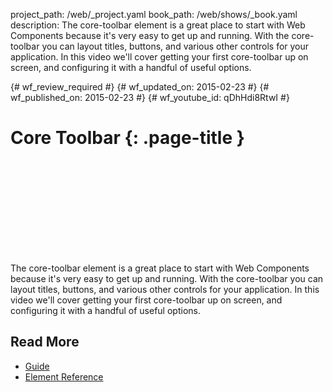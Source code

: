 project_path: /web/_project.yaml
book_path: /web/shows/_book.yaml
description: The core-toolbar element is a great place to start with Web Components because it's very easy to get up and running. With the core-toolbar you can layout titles, buttons, and various other controls for your application. In this video we'll cover getting your first core-toolbar up on screen, and configuring it with a handful of useful options.

{# wf_review_required #}
{# wf_updated_on: 2015-02-23 #}
{# wf_published_on: 2015-02-23 #}
{# wf_youtube_id: qDhHdi8RtwI #}

# Core Toolbar {: .page-title }


<div class="video-wrapper">
  <iframe class="devsite-embedded-youtube-video" data-video-id="qDhHdi8RtwI"
          data-autohide="1" data-showinfo="0" frameborder="0" allowfullscreen>
  </iframe>
</div>


The core-toolbar element is a great place to start with Web Components because it's very easy to get up and running. With the core-toolbar you can layout titles, buttons, and various other controls for your application. In this video we'll cover getting your first core-toolbar up on screen, and configuring it with a handful of useful options.

## Read More

- [Guide](https://www.polymer-project.org/0.5/docs/elements/layout-elements.html)
- [Element Reference](https://www.polymer-project.org/0.5/docs/elements/#core-toolbar)
